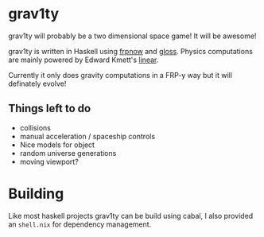 # grav1ty

grav1ty will probably be a two dimensional space game! It will be awesome!

grav1ty is written in Haskell using [frpnow][frpnow-paper] and [gloss][gloss].
Physics computations are mainly powered by Edward Kmett's [linear][linear].

Currently it only does gravity computations in a FRP-y way but it will
definately evolve!

## Things left to do

* collisions
* manual acceleration / spaceship controls
* Nice models for object
* random universe generations
* moving viewport?

# Building

Like most haskell projects grav1ty can be build using cabal, I also provided an
`shell.nix` for dependency management.

[frpnow-paper]: http://www.cse.chalmers.se/~atze/papers/prprfrp.pdf
[gloss]: http://hackage.haskell.org/package/gloss
[linear]: https://hackage.haskell.org/package/linear
[naudiz]: https://github.com/KiNaudiz
